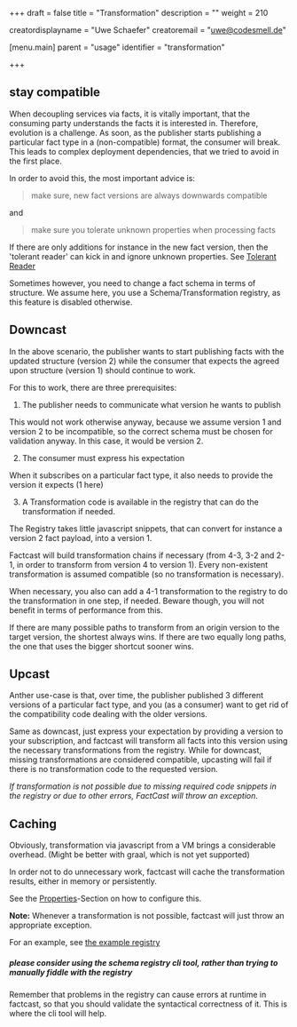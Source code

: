 +++
draft = false
title = "Transformation"
description = ""
weight = 210

creatordisplayname = "Uwe Schaefer"
creatoremail = "uwe@codesmell.de"

[menu.main]
parent = "usage"
identifier = "transformation"

+++


## stay compatible

When decoupling services via facts, it is vitally important, that the consuming party understands the facts it is interested in. Therefore, evolution is a challenge. As soon, as the publisher starts publishing a particular fact type in a (non-compatible) format, the consumer will break. This leads to complex deployment dependencies, that we tried to avoid in the first place.

In order to avoid this, the most important advice is: 

> make sure, new fact versions are always downwards compatible

and

> make sure you tolerate unknown properties when processing facts 

If there are only additions for instance in the new fact version, then the 'tolerant reader' can kick in and ignore unknown properties. See [Tolerant Reader](https://www.martinfowler.com/bliki/TolerantReader.html)

Sometimes however, you need to change a fact schema in terms of structure. We assume here, you use a Schema/Transformation registry, as this feature is disabled otherwise.

## Downcast

In the above scenario, the publisher wants to start publishing facts with the updated structure (version 2) while the consumer that expects the agreed upon structure (version 1) should continue to work.

For this to work, there are three prerequisites:

1. The publisher needs to communicate what version he wants to publish

This would not work otherwise anyway, because we assume version 1 and version 2 to be incompatible, so the correct schema must be chosen for validation anyway.
In this case, it would be version 2.

2. The consumer must express his expectation

When it subscribes on a particular fact type, it also needs to provide the version it expects (1 here)

3. A Transformation code is available in the registry that can do the transformation if needed.

The Registry takes little javascript snippets, that can convert for instance a version 2 fact payload, into a version 1.

Factcast will build transformation chains if necessary (from 4-3, 3-2 and 2-1, in order to transform from version 4 to version 1). Every non-existent transformation is assumed compatible (so no transformation is necessary).

When necessary, you also can add a 4-1 transformation to the registry to do the transformation in one step, if needed. Beware though, you will not benefit in terms of performance from this.

If there are many possible paths to transform from an origin version to the target version, the shortest always wins. If there are two equally long paths, the one that uses the bigger shortcut sooner wins.

## Upcast

Anther use-case is that, over time, the publisher published 3 different versions of a particular fact type, and you (as a consumer) want to get rid of the compatibility code dealing with the older versions.

Same as downcast, just express your expectation by providing a version to your subscription, and factcast will transform all facts into this version using the necessary transformations from the registry.
While for downcast, missing transformations are considered compatible, upcasting will fail if there is no transformation code to the requested version.

*If transformation is not possible due to missing required code snippets in the registry or due to other errors, FactCast will throw an exception*.

## Caching

Obviously, transformation via javascript from a VM brings a considerable overhead. (Might be better with graal, which is not yet supported)

In order not to do unnecessary work, factcast will cache the transformation results, either in memory or persistently.

See the [Properties](/setup/properties)-Section on how to configure this.

**Note:** Whenever a transformation is not possible, factcast will just throw an appropriate exception. 
 
For an example, see [the example registry](https://github.com/factcast/factcast/tree/master/factcast-examples/factcast-example-server/src/main/resources) 

##### please consider using the schema registry cli tool, rather than trying to manually fiddle with the registry

Remember that problems in the registry can cause errors at runtime in factcast, so that you should validate the syntactical correctness of it. This is where the cli tool will help.
 
